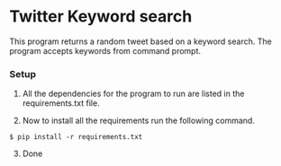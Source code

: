 # Twitter Keyword search

This program returns a random tweet based on a keyword search. The program accepts keywords from command prompt.

### Setup

1. All the dependencies for the program to run are listed in the requirements.txt file.

2. Now to install all the requirements run the following command.

```
$ pip install -r requirements.txt
```

3. Done
